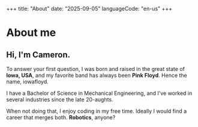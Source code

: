 +++
title: "About"
date: "2025-09-05"
languageCode: "en-us"
+++

# About me

## Hi, I'm Cameron.

To answer your first question, I was born and raised in the great state of **Iowa, USA**, and my favorite band has always been **Pink Floyd**. Hence the name, iowafloyd.

I have a Bachelor of Science in Mechanical Engineering, and I've worked in several industries since the late 20-aughts.

When not doing that, I enjoy coding in my free time. Ideally I would find a career that merges both. **Robotics**, anyone?



